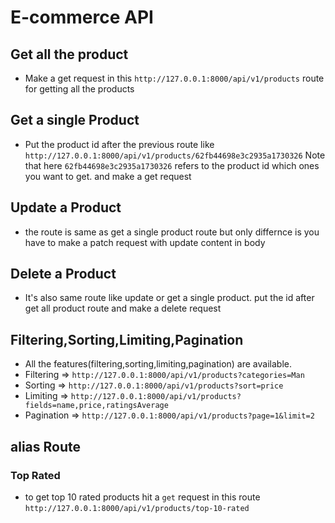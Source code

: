 # E-commerce API

## Get all the product

- Make a get request in this `http://127.0.0.1:8000/api/v1/products` route for getting all the products

## Get a single Product

- Put the product id after the previous route like `http://127.0.0.1:8000/api/v1/products/62fb44698e3c2935a1730326` Note that here `62fb44698e3c2935a1730326` refers to the product id which ones you want to get. and make a get request

## Update a Product

- the route is same as get a single product route but only differnce is you have to make a patch request with update content in body

## Delete a Product

- It's also same route like update or get a single product. put the id after get all product route and make a delete request

## Filtering,Sorting,Limiting,Pagination

- All the features(filtering,sorting,limiting,pagination) are available.
- Filtering => `http://127.0.0.1:8000/api/v1/products?categories=Man`
- Sorting => `http://127.0.0.1:8000/api/v1/products?sort=price`
- Limiting => `http://127.0.0.1:8000/api/v1/products?fields=name,price,ratingsAverage`
- Pagination => `http://127.0.0.1:8000/api/v1/products?page=1&limit=2`

## alias Route

### Top Rated

- to get top 10 rated products hit a `get` request in this route `http://127.0.0.1:8000/api/v1/products/top-10-rated`

